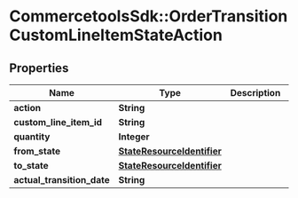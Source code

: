 # CommercetoolsSdk::OrderTransitionCustomLineItemStateAction

## Properties
Name | Type | Description | Notes
------------ | ------------- | ------------- | -------------
**action** | **String** |  | [optional] 
**custom_line_item_id** | **String** |  | [optional] 
**quantity** | **Integer** |  | [optional] 
**from_state** | [**StateResourceIdentifier**](StateResourceIdentifier.md) |  | [optional] 
**to_state** | [**StateResourceIdentifier**](StateResourceIdentifier.md) |  | [optional] 
**actual_transition_date** | **String** |  | [optional] 

